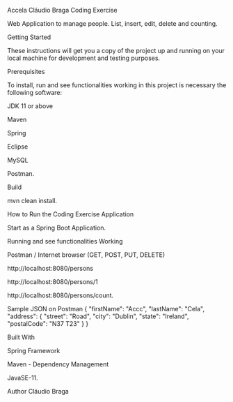 Accela Cláudio Braga Coding Exercise

Web Application to manage people. List, insert, edit, delete and counting.

Getting Started

These instructions will get you a copy of the project up and running on your local machine for development and testing purposes.

Prerequisites

To install, run and see functionalities working in this project is necessary the following software:

JDK 11 or above

Maven

Spring

Eclipse

MySQL

Postman.

Build

mvn clean install.

How to Run the Coding Exercise Application

Start as a Spring Boot Application.


Running and see functionalities Working

Postman / Internet browser (GET, POST, PUT, DELETE)

http://localhost:8080/persons

http://localhost:8080/persons/1

http://localhost:8080/persons/count.


Sample JSON on Postman
{
    "firstName": "Accc",
    "lastName": "Cela",
    "address": {
        "street": "Road",
        "city": "Dublin",
        "state": "Ireland",
        "postalCode": "N37 T23"
    }
}


Built With

Spring Framework

Maven - Dependency Management

JavaSE-11.

Author
Cláudio Braga
